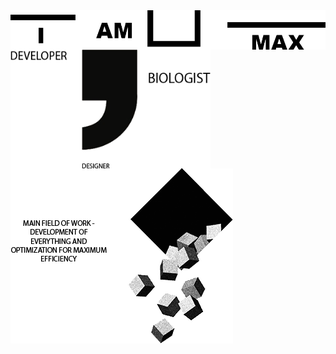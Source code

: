 <img align="center" src="https://github.com/MaxBezs/MaxBezs/blob/main/headmain.png" alt="I AM MAX">

<img align="left" width="320" height="190" src="https://github.com/MaxBezs/MaxBezs/blob/main/mainsphere.png" alt="My sphere">
<img src="https://github.com/MaxBezs/MaxBezs/blob/main/mainidea.png" alt="The main Ideas">
